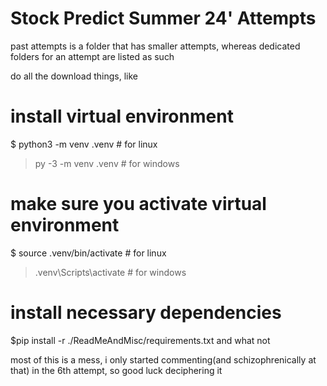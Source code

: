 # Stock Predict Summer 24' Attempts
 
past attempts is a folder that has smaller attempts, whereas dedicated folders for an attempt are listed as such


do all the download things, like 


# install virtual environment
$ python3 -m venv .venv # for linux
> py -3 -m venv .venv   # for windows

# make sure you activate virtual environment
$ source .venv/bin/activate # for linux
> .venv\Scripts\activate # for windows

# install necessary dependencies 
$pip install -r ./ReadMeAndMisc/requirements.txt 
and what not

most of this is a mess, i only started commenting(and schizophrenically at that) in the 6th attempt, so good luck deciphering it